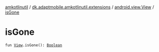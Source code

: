 [amkotlinutil](../../index.md) / [dk.adaptmobile.amkotlinutil.extensions](../index.md) / [android.view.View](index.md) / [isGone](is-gone.md)

# isGone

`fun `[`View`](https://developer.android.com/reference/android/view/View.html)`.isGone(): `[`Boolean`](https://kotlinlang.org/api/latest/jvm/stdlib/kotlin/-boolean/index.html)